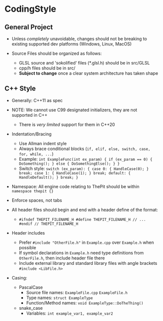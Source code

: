 # CodingStyle

## General Project

- Unless _completely_ unavoidable, changes should not be breaking to existing supported dev platforms (Windows, Linux, MacOS)

- Source Files should be organized as follows:
    - GLSL source and 'sokolified' files (*.glsl.h) should be in src/GLSL
    - cpp/h files should be in src/
    - __Subject to change__ once a clear system architecture has taken shape

## C++ Style

- Generally: C++11 as spec
- NOTE: We cannot use C99 designated initializers, they are not supported in C++
    - There is _very limited_ support for them in C++20

- Indentation/Bracing
    - Use Allman indent style
    - Always brace conditional blocks (`if, elif, else, switch, case, for, while, ...`)
    - Example: ``
        int ExampleFunc(int ex_param)
        {
            if (ex_param == 0)
            {
                DoSomething();
            }
            else
            {
                DoSomethingElse();
            }
        } ``
    - Switch style: ``
        switch (ex_param):
        {
            case 0:
            {
                HandleCase(0);
            } break;
            case 1:
            {
                HandleCase(1);
            } break;
            default:
            {
                HandleDefault();
            } break;
        } ``

- Namespace: All engine code relating to ThePit should be within `namespace thepit {}`

- Enforce spaces, not tabs

- All header files should begin and end with a header define of the format: 
    - ``
    #ifndef THEPIT_FILENAME_H
    #define THEPIT_FILENAME_H
        // ...
    #endif // THEPIT_FILENAME_H
    ``
- Header includes
    - Prefer `#include "OtherFile.h"` in `Example.cpp` over `Example.h` when possible
    - If symbol declarations in `Example.h` need type definitions from `OtherFile.h`, then include header file there
    - Include external library and standard library files with angle brackets `#include <LibFile.h>`

- Casing:
    - PascalCase
        - Source file names: `ExampleFile.cpp` `ExampleFile.h`
        - Type names: `struct ExampleType`
        - Function/Method names: `void ExampleType::DoTheThing()`
    - snake_case
        - Variables: `int example_var1, example_var2`


